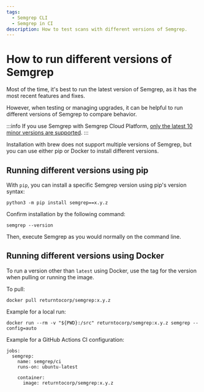 ```yaml
---
tags:
  - Semgrep CLI
  - Semgrep in CI
description: How to test scans with different versions of Semgrep.
---
```


# How to run different versions of Semgrep

Most of the time, it's best to run the latest version of Semgrep, as it has the most recent features and fixes.

However, when testing or managing upgrades, it can be helpful to run different versions of Semgrep to compare behavior. 

:::info
If you use Semgrep with Semgrep Cloud Platform, [only the latest 10 minor versions are supported](/docs/semgrep-cloud-platform/getting-started/).
:::

Installation with brew does not support multiple versions of Semgrep, but you can use either pip or Docker to install different versions.

## Running different versions using pip

With `pip`, you can install a specific Semgrep version using pip's version syntax:

```
python3 -m pip install semgrep==x.y.z
```

Confirm installation by the following command:

```
semgrep --version
```

Then, execute Semgrep as you would normally on the command line.

## Running different versions using Docker

To run a version other than `latest` using Docker, use the tag for the version when pulling or running the image.

To pull:

```
docker pull returntocorp/semgrep:x.y.z
```

Example for a local run:

```
docker run --rm -v "${PWD}:/src" returntocorp/semgrep:x.y.z semgrep --config=auto
```

Example for a GitHub Actions CI configuration:

```
jobs:
  semgrep:
    name: semgrep/ci 
    runs-on: ubuntu-latest

    container:
      image: returntocorp/semgrep:x.y.z
```
